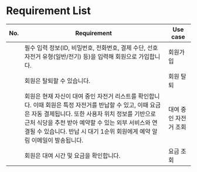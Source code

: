 # Requirement List

| No. | Requirement                                                                                                                                                                                                                                                                                        | Use case              |
| --- | -------------------------------------------------------------------------------------------------------------------------------------------------------------------------------------------------------------------------------------------------------------------------------------------------- | --------------------- |
|     | 필수 입력 정보(ID, 비밀번호, 전화번호, 결제 수단, 선호 자전거 유형(일반/전기) 등)을 입력해 회원으로 가입합니다.                                                                                                                                                                                    | 회원가입              |
|     | 회원은 탈퇴할 수 있습니다.                                                                                                                                                                                                                                                                         | 회원 탈퇴             |
|     | 회원은 현재 자신이 대여 중인 자전거 리스트를 확인합니다. 이때 회원은 특정 자전거를 반납할 수 있고, 이때 요금은 자동 결제됩니다. 또한 사용자 위치 정보를 기반으로 근처 식당을 추천 받아 예약할 수 있는 외부 서비스와 연결될 수 있습니다. 반납 시 대기 1순위 회원에게 예약 알림 이메일이 발송됩니다. | 대여 중인 자전거 조회 |
|     | 회원은 대여 시간 및 요금을 확인합니다.                                                                                                                                                                                                                                                             | 요금 조회             |

